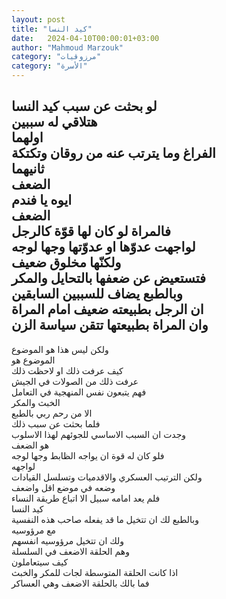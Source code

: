 ```yaml
---
layout: post
title: "كيد النسا"
date:   2024-04-10T00:00:01+03:00
author: "Mahmoud Marzouk"
category: "مرزوقيات"
category: "الأسرة"
---
```



لو بحثت عن سبب كيد النسا  
هتلاقي له سببين  
اولهما  
الفراغ وما يترتب عنه من روقان وتكتكة  
ثانيهما  
الضعف  
ايوه يا فندم  
الضعف  
فالمراة لو كان لها قوّة كالرجل  
لواجهت عدوّها او عدوّتها وجها لوجه  
ولكنّها مخلوق ضعيف  
فتستعيض عن ضعفها بالتحايل والمكر  
وبالطبع يضاف للسببين السابقين  
ان الرجل بطبيعته ضعيف امام المراة  
وان المراة بطبيعتها تتقن سياسة الزن  
-  
ولكن ليس هذا هو الموضوع  
الموضوع هو  
كيف عرفت ذلك او لاحظت ذلك  
عرفت ذلك من الصولات في الجيش  
فهم يتبعون نفس المنهجية في التعامل  
الخبث والمكر  
الا من رحم ربي بالطبع  
فلما بحثت عن سبب ذلك  
وجدت ان السبب الاساسي للجوئهم لهذا الاسلوب  
هو الضعف  
فلو كان له قوة ان يواجه الظابط وجها لوجه  
لواجهه  
ولكن الترتيب العسكري والاقدميات وتسلسل القيادات  
وضعه في موضع اقل واضعف  
فلم يعد امامه سبيل الا اتباع طريقة النساء  
كيد النسا  
وبالطبع لك ان تتخيل ما قد يفعله صاحب هذه
النفسية  
مع مرؤوسيه  
ولك ان تتخيل مرؤوسيه انفسهم  
وهم الحلقة الاضعف في السلسلة  
كيف سيتعاملون  
اذا كانت الحلقة المتوسطة لجات للمكر والخبث  
فما بالك بالحلقة الاضعف وهي العساكر
